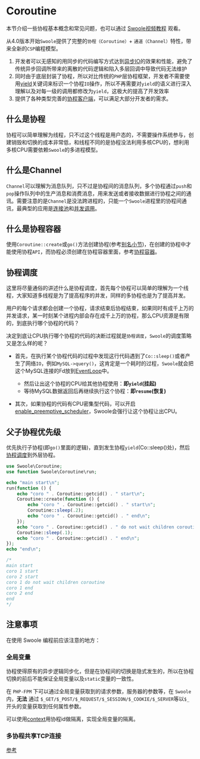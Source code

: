 # Coroutine <!-- {docsify-ignore-all} -->

本节介绍一些协程基本概念和常见问题，也可以通过 [Swoole视频教程](https://course.swoole-cloud.com/course-video/6) 观看。

从4.0版本开始`Swoole`提供了完整的`协程（Coroutine）`+ `通道（Channel）`特性，带来全新的`CSP`编程模型。

1. 开发者可以无感知的用同步的代码编写方式达到[异步IO](/learn?id=同步io异步io)的效果和性能，避免了传统异步回调所带来的离散的代码逻辑和陷入多层回调中导致代码无法维护
2. 同时由于底层封装了协程，所以对比传统的`PHP`层协程框架，开发者不需要使用[yield](https://www.php.net/manual/zh/language.generators.syntax.php)关键词来标识一个协程`IO`操作，所以不再需要对`yield`的语义进行深入理解以及对每一级的调用都修改为`yield`，这极大的提高了开发效率
3. 提供了各种类型完善的[协程客户端](/coroutine_client/init)，可以满足大部分开发者的需求。

## 什么是协程

协程可以简单理解为线程，只不过这个线程是用户态的，不需要操作系统参与，创建销毁和切换的成本非常低，和线程不同的是协程没法利用多核CPU的，想利用多核CPU需要依赖`Swoole`的多进程模型。

## 什么是Channel

`Channel`可以理解为消息队列，只不过是协程间的消息队列，多个协程通过`push`和`pop`操作队列中的生产消息和消费消息，用来发送或者接收数据进行协程之间的通讯。需要注意的是`Channel`是没法跨进程的，只能一个`Swoole`进程里的协程间通讯，最典型的应用是[连接池](/coroutine/conn_pool)和[并发调用](/coroutine/multi_call)。

## 什么是协程容器

使用`Coroutine::create`或`go()`方法创建协程(参考[别名小节](/other/alias?id=协程短名称))，在创建的协程中才能使用协程`API`，而协程必须创建在协程容器里面，参考[协程容器](/coroutine/scheduler)。

## 协程调度

这里将尽量通俗的讲述什么是协程调度，首先每个协程可以简单的理解为一个线程，大家知道多线程是为了提高程序的并发，同样的多协程也是为了提高并发。

用户的每个请求都会创建一个协程，请求结束后协程结束，如果同时有成千上万的并发请求，某一时刻某个进程内部会存在成千上万的协程，那么CPU资源是有限的，到底执行哪个协程的代码？

决定到底让CPU执行哪个协程的代码的决断过程就是`协程调度`，`Swoole`的调度策略又是怎么样的呢？

- 首先，在执行某个协程代码的过程中发现这行代码遇到了`Co::sleep()`或者产生了网络`IO`，例如`MySQL->query()`，这肯定是一个耗时的过程，`Swoole`就会把这个MySQL连接的Fd放到[EventLoop](/learn?id=什么是eventloop)中。
      
    * 然后让出这个协程的CPU给其他协程使用：**即`yield`(挂起)**
    * 等待MySQL数据返回后再继续执行这个协程：**即`resume`(恢复)**

- 其次，如果协程的代码有CPU密集型代码，可以开启[enable_preemptive_scheduler](/other/config)，Swoole会强行让这个协程让出CPU。

## 父子协程优先级

优先执行子协程(即`go()`里面的逻辑)，直到发生协程`yield`(Co::sleep()处)，然后[协程调度](/coroutine?id=协程调度)到外层协程。

```php
use Swoole\Coroutine;
use function Swoole\Coroutine\run;

echo "main start\n";
run(function () {
    echo "coro " . Coroutine::getcid() . " start\n";
    Coroutine::create(function () {
        echo "coro " . Coroutine::getcid() . " start\n";
        Coroutine::sleep(.2);
        echo "coro " . Coroutine::getcid() . " end\n";
    });
    echo "coro " . Coroutine::getcid() . " do not wait children coroutine\n";
    Coroutine::sleep(.1);
    echo "coro " . Coroutine::getcid() . " end\n";
});
echo "end\n";

/*
main start
coro 1 start
coro 2 start
coro 1 do not wait children coroutine
coro 1 end
coro 2 end
end
*/
```
  
## 注意事项

在使用 Swoole 编程前应该注意的地方：

### 全局变量

协程使得原有的异步逻辑同步化，但是在协程间的切换是隐式发生的，所以在协程切换的前后不能保证全局变量以及`static`变量的一致性。

在 `PHP-FPM` 下可以通过全局变量获取到的请求参数，服务器的参数等，在 `Swoole` 内，**无法** 通过 `$_GET/$_POST/$_REQUEST/$_SESSION/$_COOKIE/$_SERVER`等以`$_`开头的变量获取到任何属性参数。

可以使用[context](/coroutine/coroutine?id=getcontext)用协程id做隔离，实现全局变量的隔离。

### 多协程共享TCP连接

[参考](/question/use?id=client-has-already-been-bound-to-another-coroutine)
